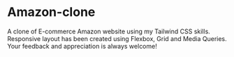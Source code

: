 # Amazon-clone

A clone of E-commerce Amazon website using my Tailwind CSS skills.
Responsive layout has been created using Flexbox, Grid and Media Queries.
Your feedback and appreciation is always welcome! 



